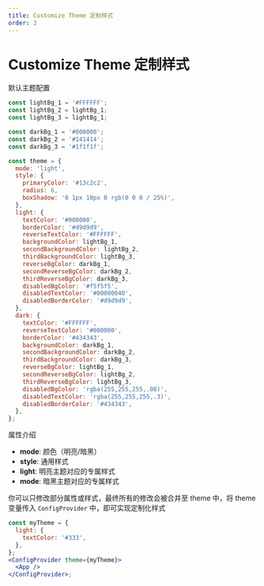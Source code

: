 ```yaml
---
title: Customize Theme 定制样式
order: 3
---
```


# Customize Theme 定制样式

默认主题配置

```js | pure
const lightBg_1 = '#FFFFFF';
const lightBg_2 = lightBg_1;
const lightBg_3 = lightBg_1;

const darkBg_1 = '#000000';
const darkBg_2 = '#141414';
const darkBg_3 = '#1f1f1f';

const theme = {
  mode: 'light',
  style: {
    primaryColor: '#13c2c2',
    radius: 6,
    boxShadow: '0 1px 10px 0 rgb(0 0 0 / 25%)',
  },
  light: {
    textColor: '#000000',
    borderColor: '#d9d9d9',
    reverseTextColor: '#FFFFFF',
    backgroundColor: lightBg_1,
    secondBackgroundColor: lightBg_2,
    thirdBackgroundColor: lightBg_3,
    reverseBgColor: darkBg_1,
    secondReverseBgColor: darkBg_2,
    thirdReverseBgColor: darkBg_3,
    disabledBgColor: '#f5f5f5',
    disabledTextColor: '#00000040',
    disabledBorderColor: '#d9d9d9',
  },
  dark: {
    textColor: '#FFFFFF',
    reverseTextColor: '#000000',
    borderColor: '#434343',
    backgroundColor: darkBg_1,
    secondBackgroundColor: darkBg_2,
    thirdBackgroundColor: darkBg_3,
    reverseBgColor: lightBg_1,
    secondReverseBgColor: lightBg_2,
    thirdReverseBgColor: lightBg_3,
    disabledBgColor: 'rgba(255,255,255,.08)',
    disabledTextColor: 'rgba(255,255,255,.3)',
    disabledBorderColor: '#434343',
  },
};
```

属性介绍

- **mode**: 颜色（明亮/暗黑）
- **style**: 通用样式
- **light**: 明亮主题对应的专属样式
- **mode**: 暗黑主题对应的专属样式

你可以只修改部分属性或样式，最终所有的修改会被合并至 theme 中，将 theme 变量传入 `ConfigProvider` 中，即可实现定制化样式

```jsx | pure
const myTheme = {
  light: {
    textColor: '#333',
  },
};
<ConfigProvider theme={myTheme}>
  <App />
</ConfigProvider>;
```
